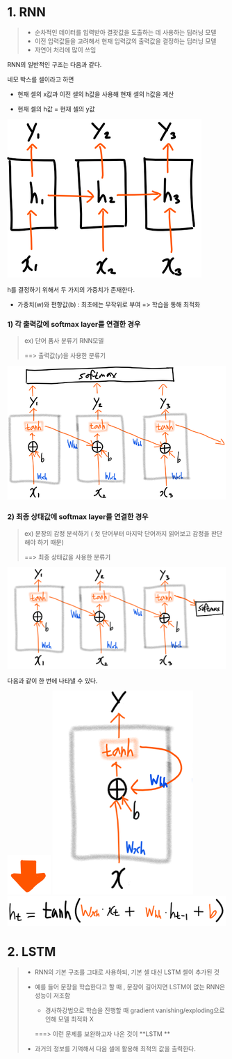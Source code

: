 # 1. RNN

> - 순차적인 데이터를 입력받아 결괏값을 도출하는 데 사용하는 딥러닝 모델
> - 이전 입력값들을 고려해서 현재 입력값의 출력값을 결정하는 딥러닝 모델
> - 자연어 처리에 많이 쓰임

RNN의 일반적인 구조는 다음과 같다.



네모 박스를 셀이라고 하면

- 현재 셀의 x값과 이전 셀의 h값을 사용해 현재 셀의 h값을 계산

- 현재 셀의 h값 = 현재 셀의 y값 

<img src="/image/3.png"/>

 

h를 결정하기 위해서 두 가지의 가중치가 존재한다.

- 가중치(w)와 편향값(b) :  최초에는 무작위로 부여 => 학습을 통해 최적화  

### 1) 각 출력값에 softmax layer를 연결한 경우

> ex) 단어 품사 분류기 RNN모델
>
> ==> 출력값(y)을 사용한 분류기



<img src="/image/4.png"/>



### 2) 최종 상태값에 softmax layer를 연결한 경우

> ex) 문장의 감정 분석하기 ( 첫 단어부터 마지막 단어까지 읽어보고 감정을 판단해야 하기 때문)
>
> ==> 최종 상태값을 사용한 분류기

<img src="/image/6.png"/>



다음과 같이 한 번에 나타낼 수 있다.

<img src="/image/down.png"/>

<img src="/image/7.png"/>

<img src="/image/5.png"/>



# 2. LSTM

> - RNN의 기본 구조를 그대로 사용하되, 기본 셀 대신 LSTM 셀이 추가된 것
>
> - 예를 들어 문장을 학습한다고 할 때 , 문장이 길어지면 LSTM이 없는 RNN은 성능이 저조함
>
>   - 경사하강법으로 학습을 진행할 때 gradient vanishing/exploding으로 인해 모델 최적화 X
>
>   ===> 이런 문제를 보완하고자 나온 것이 **LSTM **
>
> - 과거의 정보를 기억해서 다음 셀에 활용해 최적의 값을 출력한다.



